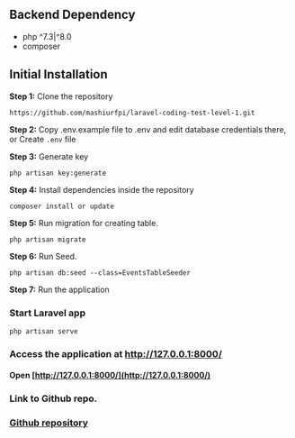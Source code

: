 ## Backend Dependency
* php ^7.3|^8.0
* composer 
 
## Initial Installation
**Step 1:** Clone the repository
```
https://github.com/mashiurfpi/laravel-coding-test-level-1.git
```

**Step 2:**  Copy .env.example file to .env and edit database credentials there, or Create `.env` file 

**Step 3:**  Generate key

```
php artisan key:generate
```

**Step 4:** Install dependencies inside the repository

```
composer install or update
```

**Step 5:** Run migration for creating table.

```
php artisan migrate
```

**Step 6:** Run Seed.

```
php artisan db:seed --class=EventsTableSeeder
```

**Step 7:** Run the application
### Start Laravel app
```
php artisan serve
```

### Access the application at http://127.0.0.1:8000/
#### Open [http://127.0.0.1:8000/](http://127.0.0.1:8000/)

### Link to Github repo.

### [Github repository](https://github.com/mashiurfpi/laravel-coding-test-level-1.git)


